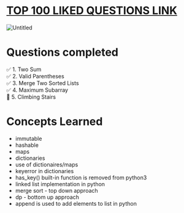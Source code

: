 # [TOP 100 LIKED QUESTIONS LINK](https://leetcode.com/problem-list/79h8rn6/?sorting=W3sic29ydE9yZGVyIjoiQVNDRU5ESU5HIiwib3JkZXJCeSI6IkRJRkZJQ1VMVFkifV0%3D)

![Untitled](https://user-images.githubusercontent.com/72177954/132102265-38932c44-e18f-449d-a3f9-cad7fc396bc0.png)

# Questions completed 

:white_check_mark: 1. Two Sum </br>
:white_check_mark: 2. Valid Parentheses </br>
:white_check_mark: 3. Merge Two Sorted Lists </br>
:white_check_mark: 4. Maximum Subarray </br>
:black_square_button: 5. Climbing Stairs </br>

# Concepts Learned

* immutable
* hashable
* maps
* dictionaries
* use of dictionaires/maps
* keyerror in dictionaries
* has_key() built-in function is removed from python3
* linked list implementation in python
* merge sort - top down approach
* dp - bottom up approach
* append is used to add elements to list in python
